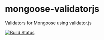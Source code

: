 # mongoose-validatorjs
Validators for Mongoose using validator.js

[![Build Status](https://travis-ci.org/evyros/mongoose-validatorjs.svg?branch=master)](https://travis-ci.org/evyros/mongoose-validatorjs)
